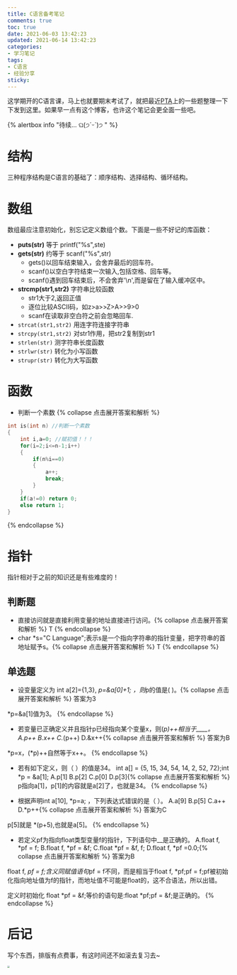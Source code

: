 ```yaml
---
title: C语言备考笔记
comments: true
toc: true
date: 2021-06-03 13:42:23
updated: 2021-06-14 13:42:23
categories:
- 学习笔记
tags:
- C语言
- 经验分享
sticky:
---
```


这学期开的C语言课，马上也就要期末考试了，就把最近[PTA](https://pintia.cn/)上的一些题整理一下下发到这里。如果早一点有这个博客，也许这个笔记会更全面一些吧。

{% alertbox info "待续... ଘ(੭ˊᵕˋ)੭ " %}

<!-- more -->

# **结构**
三种程序结构是C语言的基础了：顺序结构、选择结构、循环结构。

# **数组**
数组最应注意初始化，别忘记定义数组个数。下面是一些不好记的库函数：
- **puts(str)** 等于 printf("%s",ste)
- **gets(str)** 约等于 scanf("%s",str)
  + gets()以回车结束输入，会舍弃最后的回车符。
  + scanf()以空白字符结束一次输入,包括空格、回车等。
  + scanf()遇到回车结束后，不会舍弃'\n',而是留在了输入缓冲区中。
- **strcmp(str1,str2)** 字符串比较函数
  + str1大于2,返回正值
  + 逐位比较ASCII码，如z>a>>Z>A>>9>0
  + scanf在读取非空白符之前会忽略回车.
- `strcat(str1,str2)` 用连字符连接字符串
- `strcpy(str1,str2)` 对str1作用，把str2复制到str1
- `strlen(str)` 测字符串长度函数
- `strlwr(str)` 转化为小写函数
- `strupr(str)` 转化为大写函数

# **函数**
- 判断一个素数
{% collapse 点击展开答案和解析 %}

```c
int is(int n) //判断一个素数
{
	int i,a=0; //赋初值！！！
	for(i=2;i<=n-1;i++)
	{
        if(n%i==0)
        {
            a++;
            break;
        }
    }
	if(a!=0) return 0;
	else return 1;
}
```

{% endcollapse %}

# **指针**
指针相对于之前的知识还是有些难度的！
## 判断题
- 直接访问就是直接利用变量的地址直接进行访问。{% collapse 点击展开答案和解析 %}
T
{% endcollapse %}
- char *s="C Language";表示s是一个指向字符串的指针变量，把字符串的首地址赋予s。{% collapse 点击展开答案和解析 %}
T
{% endcollapse %}

## 单选题
- 设变量定义为 int a[2]={1,3}, *p=&a[0]+1; ，则*p的值是( )。{% collapse 点击展开答案和解析 %}
答案为3

*p=&a[1]值为3。
{% endcollapse %}

- 若变量已正确定义并且指针p已经指向某个变量x，则(*p)++相当于____。
A.p++	B.x++	C.*(p++)	D.&x++{% collapse 点击展开答案和解析 %}
答案为B

*p=x，(*p)++自然等于x++。
{% endcollapse %}

- 若有如下定义，则（ ）的值是34。
int a[] = {5, 15, 34, 54, 14, 2, 52, 72};int *p = &a[1];
A.p[1]	B.p[2]	C.p[0]	D.p[3]{% collapse 点击展开答案和解析 %}
p指向a[1]，p[1]的内容就是a[2]了，也就是34。
{% endcollapse %}

- 根据声明int a[10], *p=a; ，下列表达式错误的是（ ）。
A.a[9]  B.p[5]  C.a++ D.*p++{% collapse 点击展开答案和解析 %}
答案为C

p[5]就是 *(p+5),也就是a[5]。
{% endcollapse %}

- 若定义pf为指向float类型变量f的指针，下列语句中__是正确的。
A.float f, *pf = f; B.float f, *pf = &f;
C.float *pf = &f, f;  D.float f, *pf =0.0;{% collapse 点击展开答案和解析 %}
答案为B

float f, *pf = f;含义同赋值语句*pf = f不同，而是相当于float f, *pf;pf = f;pf被初始化指向地址值为f的指针，而地址值不可能是float的，这不合语法，所以出错。

定义时初始化 float *pf = &f;等价的语句是:float *pf;pf = &f;是正确的。
{% endcollapse %}

# **后记**
写个东西，排版有点费事，有这时间还不如滚去复习去~ 

<img src="https://i.loli.net/2021/06/14/asFM15mb9BKz3rW.jpg" style="zoom:30%" />
